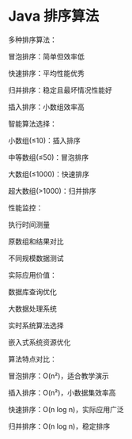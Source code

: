 # Java 排序算法

多种排序算法：

冒泡排序：简单但效率低

快速排序：平均性能优秀

归并排序：稳定且最坏情况性能好

插入排序：小数组效率高

智能算法选择：

小数组(≤10)：插入排序

中等数组(≤50)：冒泡排序

大数组(≤1000)：快速排序

超大数组(>1000)：归并排序

性能监控：

执行时间测量

原数组和结果对比

不同规模数据测试

实际应用价值：

数据库查询优化

大数据处理系统

实时系统算法选择

嵌入式系统资源优化

算法特点对比：

冒泡排序：O(n²)，适合教学演示

插入排序：O(n²)，小数据集效率高

快速排序：O(n log n)，实际应用广泛

归并排序：O(n log n)，稳定排序
